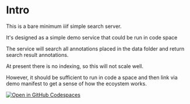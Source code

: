 # Intro

This is a bare minimum iiif simple search server.

It's designed as a simple demo service that could be run in code space

The service will search all annotations placed in the data folder and return search result annotations.

At present there is no indexing, so this will not scale well. 

However, it should be sufficient to run in code a space and then link via demo manifest to get a sense of how the ecoystem works.

[![Open in GitHub Codespaces](https://github.com/codespaces/badge.svg)](https://github.com/codespaces/new)
